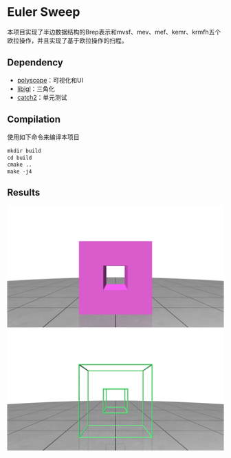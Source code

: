 # Euler Sweep

本项目实现了半边数据结构的Brep表示和mvsf、mev、mef、kemr、krmfh五个欧拉操作，并且实现了基于欧拉操作的扫程。

## Dependency

- [polyscope](https://github.com/nmwsharp/polyscope)：可视化和UI
- [libigl](https://github.com/libigl/libigl)：三角化
- [catch2](https://github.com/catchorg/Catch2)：单元测试

## Compilation

使用如下命令来编译本项目

```
mkdir build
cd build
cmake ..
make -j4
```

## Results

![cube with a hole](./pictures/screenshot_000000.png)
![cube with a hole frame](./pictures/screenshot_000001.png)